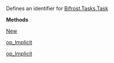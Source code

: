 Defines an identifier for [Bifrost.Tasks.Task](Bifrost.Tasks.Task)

**Methods**

[New](Bifrost.Tasks.TaskId.New)


[op_Implicit](Bifrost.Tasks.TaskId.op_Implicit)


[op_Implicit](Bifrost.Tasks.TaskId.op_Implicit)
